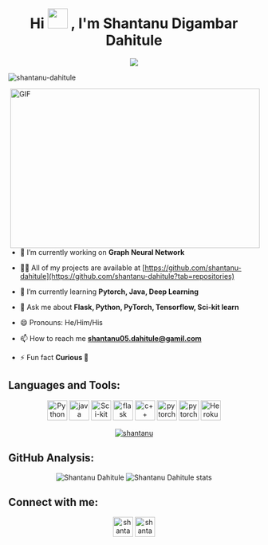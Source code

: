 <h1 align="center">Hi <img src="https://media.giphy.com/media/hvRJCLFzcasrR4ia7z/giphy.gif" width="40"> , I'm Shantanu Digambar Dahitule</h1>
<p align="center">
  <img src="https://readme-typing-svg.herokuapp.com?font=Helvetica&color=%2336BCF7&center=true&vCenter=true&lines=Computer+Science+Student;Machine+Learning+Enthusiast;Web+Developer;Intrested+To+Code+Anything"></a>
</p>
<p align="left"> <img src="https://komarev.com/ghpvc/?username=shantanu-dahitule" alt="shantanu-dahitule" /> </p>

 <img align="right" alt="GIF" src="https://camo.githubusercontent.com/2309797487e5e969659a3b545c96151807b04120a9cc2985f632ec94ba00c9f3/68747470733a2f2f6d656469612e67697068792e636f6d2f6d656469612f53576f536b4e36447854737a71494b4571762f67697068792e676966" width="500" height="320" />

- 🔭 I’m currently working on **Graph Neural Network**

- 👨‍💻 All of my projects are available at [https://github.com/shantanu-dahitule](https://github.com/shantanu-dahitule?tab=repositories)

- 🌱 I’m currently learning **Pytorch, Java, Deep Learning**

- 💬 Ask me about **Flask, Python, PyTorch, Tensorflow, Sci-kit learn**

- 😄 Pronouns: He/Him/His

- 📫 How to reach me **shantanu05.dahitule@gamil.com**

- ⚡ Fun fact **Curious 🤭**


<h2 align="left">Languages and Tools:</h2>
<p align="center">
<img src="https://api.iconify.design/logos:python.svg" alt="Python" width="40" height="40"/>
<img src="https://api.iconify.design/logos:java.svg" alt="java" width="40" height="40"/> 
<img src="https://upload.wikimedia.org/wikipedia/commons/0/05/Scikit_learn_logo_small.svg" alt="Sci-kit learn" width="40" height="40"/> 
<img src="https://upload.wikimedia.org/wikipedia/commons/3/3c/Flask_logo.svg" alt="flask" width="40" height="40"/> 
<img src="https://api.iconify.design/logos:c-plusplus.svg" alt="c++" width="40" height="40"/> 
<img src="https://api.iconify.design/logos-pytorch.svg" alt="pytorch" width="40" height="40"/>
<img src="https://api.iconify.design/logos-tensorflow.svg" alt="pytorch" width="40" height="40"/>
 <img src="https://www.vectorlogo.zone/logos/heroku/heroku-icon.svg" alt="Heroku" width="40" height="40"/>
 <p align="center"> <a href="https://github.com/ryo-ma/github-profile-trophy"><img src="https://github-profile-trophy.vercel.app/?username=shantanu-dahitule" alt="shantanu" /></a> </p>
<h2 align="left">GitHub Analysis:</h2>  
</p><p align="center"> <img src="https://github-readme-stats.vercel.app/api?username=shantanu-dahitule&show_icons=true" alt="Shantanu Dahitule" />
 <img src="https://github-readme-stats.vercel.app/api/top-langs/?username=shantanu-dahitule&layout=compact" alt="Shantanu Dahitule stats" /> 
</p>
<h2 align="left">Connect with me:</h2>
<p align="center">
<a href="https://www.linkedin.com/in/shantanu-dahitule-b36709203" target="blank"><img align="center" src="https://www.vectorlogo.zone/logos/linkedin/linkedin-icon.svg" alt="shantanu dahitule linkdin" height="40" width="40" /></a>
<a href="https://www.instagram.com/shantanu_dahitule?r=nametag target="blank"><img align="center" src="https://www.vectorlogo.zone/logos/instagram/instagram-icon.svg" alt="shantanu_dahitule" height="40" width="40" /></a>
</p>
